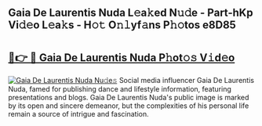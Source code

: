 ## Gaia De Laurentis Nuda L𝚎a𝚔ed N𝚞𝚍e - Part-hKp Vi𝚍𝚎o L𝚎a𝚔s - H𝚘𝚝 O𝚗𝚕yf𝚊ns P𝚑𝚘tos e8D85

# <h2><a href="http://kf5vco6.oniu.top/?m=Gaia+De+Laurentis+Nuda">🔗👉 🔴 Gaia De Laurentis Nuda P𝚑ot𝚘𝚜 V𝚒d𝚎o</a></h2>

[![Gaia De Laurentis Nuda Nu𝚍e𝚜](https://i.imgur.com/0qMVB7G.gif)](http://kf5vco6.oniu.top/?m=Gaia+De+Laurentis+Nuda)
Social media influencer Gaia De Laurentis Nuda, famed for publishing dance and lifestyle information, featuring presentations and blogs. Gaia De Laurentis Nuda's public image is marked by its open and sincere demeanor, but the complexities of his personal life remain a source of intrigue and fascination.  
